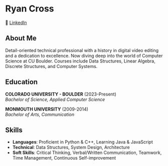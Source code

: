 # Ryan Cross

🔗 [LinkedIn](www.linkedin.com/in/ryan-m-cross)

## About Me

Detail-oriented technical professional with a history in digital video editing and a dedication to excellence. Now diving deep into the world of Computer Science at CU Boulder. Courses include Data Structures, Linear Algebra, Discrete Structures, and Computer Systems.

## Education

**COLORADO UNIVERSITY - BOULDER** (2023-Present)  
_Bachelor of Science, Applied Computer Science_

**MONMOUTH UNIVERSITY** (2009-2014)  
_Bachelor of Arts, Communication_

## Skills

- **Languages**: Proficient in Python & C++, Learning Java & JavaScript
- **Technical**: Data Structures, System Design, Architecture
- **Soft Skills**: Critical Thinking, Verbal/Written Communication, Teamwork, Time Management, Continuous Self-improvement
